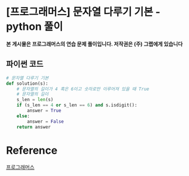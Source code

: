# [프로그래머스] 문자열 다루기 기본 - python 풀이

**본 게시물은 프로그래머스의 연습 문제 풀이입니다. 저작권은 (주) 그랩에게 있습니다**



## 파이썬 코드

```python
# 문자열 다루기 기본
def solution(s):
    # 문자열의 길이가 4 혹은 6이고 숫자로만 이루어져 있을 때 True
    # 문자열의 길이
    s_len = len(s)
    if (s_len == 4 or s_len == 6) and s.isdigit():
        answer = True
    else:
        answer = False
    return answer
```



# Reference

[프로그래머스](https://programmers.co.kr)

